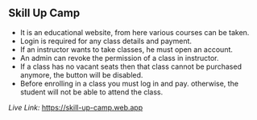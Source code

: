 ## Skill Up Camp
* It is an educational website, from here various courses can be taken.
* Login is required for any class details and payment.
* If an instructor wants to take classes, he must open an account.
* An admin can revoke the permission of a class in instructor.
* If a class has no vacant seats then that class cannot be purchased anymore, the button will be disabled.
* Before enrolling in a class you must log in and pay. otherwise, the student will not be able to attend the class.

_Live Link:_ https://skill-up-camp.web.app
